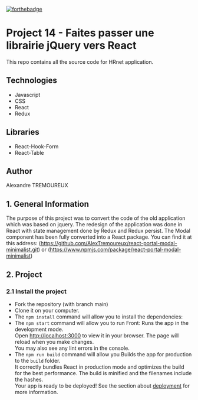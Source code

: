 [![forthebadge](https://forthebadge.com/images/badges/built-with-love.svg)](https://forthebadge.com) 

# Project 14 - Faites passer une librairie jQuery vers React

This repo contains all the source code for HRnet application.

## Technologies
- Javascript
- CSS 
- React
- Redux

## Libraries
- React-Hook-Form
- React-Table

## Author

Alexandre TREMOUREUX

## 1. General Information

The purpose of this project was to convert the code of the old application which was based on jquery. The redesign of the application was done in React with state management done by Redux and Redux persist.
The Modal component has been fully converted into a React package. You can find it at this address: (https://github.com/AlexTremoureux/react-portal-modal-minimalist.git) or (https://www.npmjs.com/package/react-portal-modal-minimalist)

## 2. Project

### 2.1 Install the project

- Fork the repository (with branch main)
- Clone it on your computer.
- The `npm install` command will allow you to install the dependencies:
- The `npm start` command will allow you to run Front:
    Runs the app in the development mode.\
    Open [http://localhost:3000](http://localhost:3000) to view it in your browser.
    The page will reload when you make changes.\
    You may also see any lint errors in the console.
- The `npm run build` command will allow you Builds the app for production to the `build` folder.<br />
    It correctly bundles React in production mode and optimizes the build for the best performance.
    The build is minified and the filenames include the hashes.<br />
    Your app is ready to be deployed!
    See the section about [deployment](https://facebook.github.io/create-react-app/docs/deployment) for more information.

